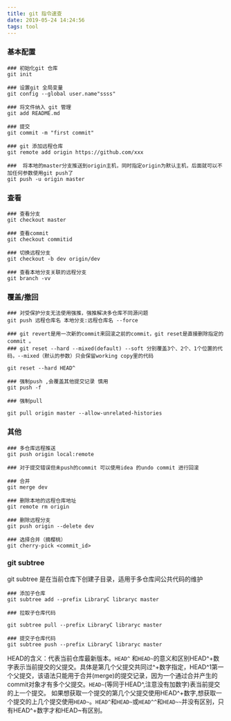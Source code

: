 ```yaml
---
title: git 指令速查
date: 2019-05-24 14:24:56
tags: tool
---
```


### 基本配置

```
### 初始化git 仓库
git init

### 设置git 全局变量
git config --global user.name"ssss"

### 将文件纳入 git 管理
git add README.md

### 提交
git commit -m "first commit"

### git 添加远程仓库
git remote add origin https://github.com/xxx

###  将本地的master分支推送到origin主机，同时指定origin为默认主机，后面就可以不加任何参数使用git push了
git push -u origin master

```

### 查看

```
### 查看分支
git checkout master

### 查看commit
git checkout commitid

### 切换远程分支
git checkout -b dev origin/dev   

### 查看本地分支关联的远程分支
git branch -vv 

```

### 覆盖/撤回

```
### 对受保护分支无法使用强推，强推解决多仓库不同源问题
git push 远程仓库名 本地分支:远程仓库名 --force

### git revert是用一次新的commit来回滚之前的commit，git reset是直接删除指定的commit 。
### git reset --hard --mixed(default) --soft 分别覆盖3个、2个、1个位置的代码，--mixed（默认的参数）只会保留working copy里的代码

git reset --hard HEAD^

### 强制push ,会覆盖其他提交记录 慎用
git push -f 

### 强制pull

git pull origin master --allow-unrelated-histories 

```

### 其他

```
### 多仓库远程推送
git push origin local:remote

### 对于提交错误但未push的commit 可以使用idea 的undo commit 进行回滚

### 合并
git merge dev 

### 删除本地的远程仓库地址
git remote rm origin 

### 删除远程分支
git push origin --delete dev 

### 选择合并（摘樱桃）
git cherry-pick <commit_id>
```

### git subtree

git subtree 是在当前仓库下创建子目录，适用于多仓库间公共代码的维护

```
### 添加子仓库
git subtree add --prefix LibraryC libraryc master 

### 拉取子仓库代码

git subtree pull --prefix LibraryC libraryc master

### 提交子仓库代码
git subtree push --prefix LibraryC libraryc master 
```

HEAD的含义：代表当前仓库最新版本。`HEAD^` 和`HEAD~`的意义和区别HEAD^+数字表示当前提交的父提交。具体是第几个父提交共同过^+数字指定，HEAD^1第一个父提交，该语法只能用于合并(merge)的提交记录，因为一个通过合并产生的commit对象才有多个父提交。`HEAD~`(等同于HEAD^,注意没有加数字)表当前提交的上一个提交。
如果想获取一个提交的第几个父提交使用HEAD^+数字,想获取一个提交的上几个提交使用`HEAD~`。`HEAD^`和`HEAD~`或`HEAD^^`和`HEAD~~`并没有区别，只有HEAD^+数字才和HEAD~有区别。

